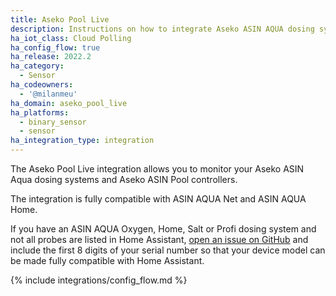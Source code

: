```yaml
---
title: Aseko Pool Live
description: Instructions on how to integrate Aseko ASIN AQUA dosing systems within Home Assistant.
ha_iot_class: Cloud Polling
ha_config_flow: true
ha_release: 2022.2
ha_category:
  - Sensor
ha_codeowners:
  - '@milanmeu'
ha_domain: aseko_pool_live
ha_platforms:
  - binary_sensor
  - sensor
ha_integration_type: integration
---
```


The Aseko Pool Live integration allows you to monitor your Aseko ASIN Aqua dosing systems and Aseko ASIN Pool controllers.

The integration is fully compatible with ASIN AQUA Net and ASIN AQUA Home.

If you have an ASIN AQUA Oxygen, Home, Salt or Profi dosing system and not all probes are listed in Home Assistant, [open an issue on GitHub](https://github.com/home-assistant/core/issues/new?template=bug_report.yml&title=Add%20support%20for%20ASIN%20AQUA%20[your%20device%20model]) and include the first 8 digits of your serial number so that your device model can be made fully compatible with Home Assistant.

{% include integrations/config_flow.md %}
